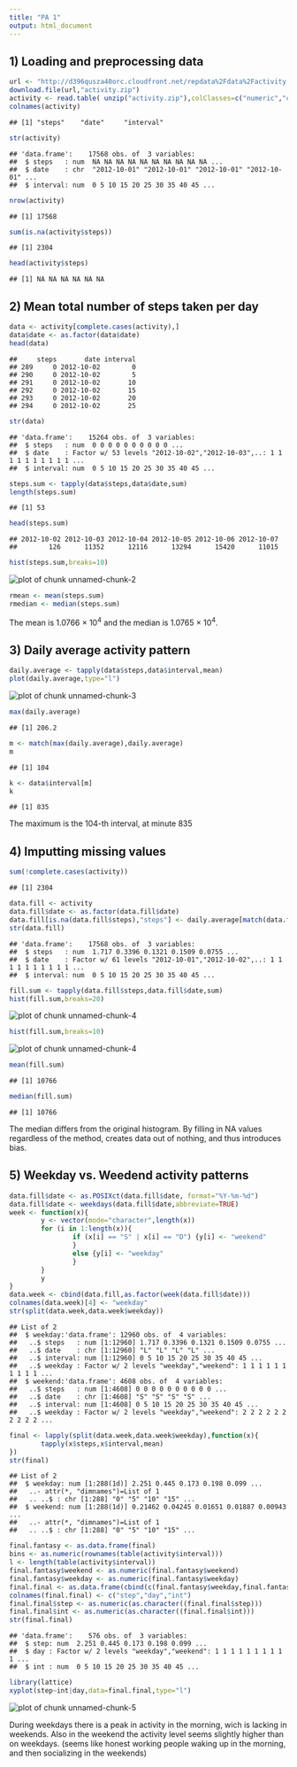 ```yaml
---
title: "PA 1"
output: html_document
---
```


## 1) Loading and preprocessing data


```r
url <- "http://d396qusza40orc.cloudfront.net/repdata%2Fdata%2Factivity.zip"
download.file(url,"activity.zip")
activity <- read.table( unzip("activity.zip"),colClasses=c("numeric","character","numeric"),sep=",",header=TRUE)
colnames(activity)
```

```
## [1] "steps"    "date"     "interval"
```

```r
str(activity)
```

```
## 'data.frame':	17568 obs. of  3 variables:
##  $ steps   : num  NA NA NA NA NA NA NA NA NA NA ...
##  $ date    : chr  "2012-10-01" "2012-10-01" "2012-10-01" "2012-10-01" ...
##  $ interval: num  0 5 10 15 20 25 30 35 40 45 ...
```

```r
nrow(activity)
```

```
## [1] 17568
```

```r
sum(is.na(activity$steps))
```

```
## [1] 2304
```

```r
head(activity$steps)
```

```
## [1] NA NA NA NA NA NA
```

## 2) Mean total number of steps taken per day


```r
data <- activity[complete.cases(activity),]
data$date <- as.factor(data$date)
head(data)
```

```
##     steps       date interval
## 289     0 2012-10-02        0
## 290     0 2012-10-02        5
## 291     0 2012-10-02       10
## 292     0 2012-10-02       15
## 293     0 2012-10-02       20
## 294     0 2012-10-02       25
```

```r
str(data)
```

```
## 'data.frame':	15264 obs. of  3 variables:
##  $ steps   : num  0 0 0 0 0 0 0 0 0 0 ...
##  $ date    : Factor w/ 53 levels "2012-10-02","2012-10-03",..: 1 1 1 1 1 1 1 1 1 1 ...
##  $ interval: num  0 5 10 15 20 25 30 35 40 45 ...
```

```r
steps.sum <- tapply(data$steps,data$date,sum)
length(steps.sum)
```

```
## [1] 53
```

```r
head(steps.sum)
```

```
## 2012-10-02 2012-10-03 2012-10-04 2012-10-05 2012-10-06 2012-10-07 
##        126      11352      12116      13294      15420      11015
```

```r
hist(steps.sum,breaks=10)
```

![plot of chunk unnamed-chunk-2](figure/unnamed-chunk-2.png) 

```r
rmean <- mean(steps.sum)
rmedian <- median(steps.sum)
```
The mean is 1.0766 &times; 10<sup>4</sup> and the median is 1.0765 &times; 10<sup>4</sup>.

## 3) Daily average activity pattern


```r
daily.average <- tapply(data$steps,data$interval,mean)
plot(daily.average,type="l")
```

![plot of chunk unnamed-chunk-3](figure/unnamed-chunk-3.png) 

```r
max(daily.average)
```

```
## [1] 206.2
```

```r
m <- match(max(daily.average),daily.average)
m
```

```
## [1] 104
```

```r
k <- data$interval[m]
k
```

```
## [1] 835
```
The maximum is the 104-th interval, at minute 835

## 4) Imputting missing values


```r
sum(!complete.cases(activity))
```

```
## [1] 2304
```

```r
data.fill <- activity
data.fill$date <- as.factor(data.fill$date)
data.fill[is.na(data.fill$steps),"steps"] <- daily.average[match(data.fill$interval[is.na(data.fill$steps)],as.numeric(levels(as.factor(data.fill$interval))))]
str(data.fill)
```

```
## 'data.frame':	17568 obs. of  3 variables:
##  $ steps   : num  1.717 0.3396 0.1321 0.1509 0.0755 ...
##  $ date    : Factor w/ 61 levels "2012-10-01","2012-10-02",..: 1 1 1 1 1 1 1 1 1 1 ...
##  $ interval: num  0 5 10 15 20 25 30 35 40 45 ...
```

```r
fill.sum <- tapply(data.fill$steps,data.fill$date,sum)
hist(fill.sum,breaks=20)
```

![plot of chunk unnamed-chunk-4](figure/unnamed-chunk-41.png) 

```r
hist(fill.sum,breaks=10)
```

![plot of chunk unnamed-chunk-4](figure/unnamed-chunk-42.png) 

```r
mean(fill.sum)
```

```
## [1] 10766
```

```r
median(fill.sum)
```

```
## [1] 10766
```
The median differs from the original histogram. 
By filling in NA values regardless of the method, creates data out of nothing, and thus introduces bias.

## 5) Weekday vs. Weedend activity patterns


```r
data.fill$date <- as.POSIXct(data.fill$date, format="%Y-%m-%d")
data.fill$date <- weekdays(data.fill$date,abbreviate=TRUE)
week <- function(x){
        y <- vector(mode="character",length(x))
        for (i in 1:length(x)){
                if (x[i] == "S" | x[i] == "D") {y[i] <- "weekend"
                }
                else {y[i] <- "weekday"
                }
        }
        y
}
data.week <- cbind(data.fill,as.factor(week(data.fill$date)))
colnames(data.week)[4] <- "weekday"
str(split(data.week,data.week$weekday))
```

```
## List of 2
##  $ weekday:'data.frame':	12960 obs. of  4 variables:
##   ..$ steps   : num [1:12960] 1.717 0.3396 0.1321 0.1509 0.0755 ...
##   ..$ date    : chr [1:12960] "L" "L" "L" "L" ...
##   ..$ interval: num [1:12960] 0 5 10 15 20 25 30 35 40 45 ...
##   ..$ weekday : Factor w/ 2 levels "weekday","weekend": 1 1 1 1 1 1 1 1 1 1 ...
##  $ weekend:'data.frame':	4608 obs. of  4 variables:
##   ..$ steps   : num [1:4608] 0 0 0 0 0 0 0 0 0 0 ...
##   ..$ date    : chr [1:4608] "S" "S" "S" "S" ...
##   ..$ interval: num [1:4608] 0 5 10 15 20 25 30 35 40 45 ...
##   ..$ weekday : Factor w/ 2 levels "weekday","weekend": 2 2 2 2 2 2 2 2 2 2 ...
```

```r
final <- lapply(split(data.week,data.week$weekday),function(x){
        tapply(x$steps,x$interval,mean)
})
str(final)
```

```
## List of 2
##  $ weekday: num [1:288(1d)] 2.251 0.445 0.173 0.198 0.099 ...
##   ..- attr(*, "dimnames")=List of 1
##   .. ..$ : chr [1:288] "0" "5" "10" "15" ...
##  $ weekend: num [1:288(1d)] 0.21462 0.04245 0.01651 0.01887 0.00943 ...
##   ..- attr(*, "dimnames")=List of 1
##   .. ..$ : chr [1:288] "0" "5" "10" "15" ...
```

```r
final.fantasy <- as.data.frame(final)
bins <- as.numeric(rownames(table(activity$interval)))
l <- length(table(activity$interval))
final.fantasy$weekend <- as.numeric(final.fantasy$weekend)
final.fantasy$weekday <- as.numeric(final.fantasy$weekday)
final.final <- as.data.frame(cbind(c(final.fantasy$weekday,final.fantasy$weekend),c(rep("weekday",l),rep("weekend",l)),c(bins,bins)))
colnames(final.final) <- c("step","day","int")
final.final$step <- as.numeric(as.character((final.final$step)))
final.final$int <- as.numeric(as.character((final.final$int)))
str(final.final)
```

```
## 'data.frame':	576 obs. of  3 variables:
##  $ step: num  2.251 0.445 0.173 0.198 0.099 ...
##  $ day : Factor w/ 2 levels "weekday","weekend": 1 1 1 1 1 1 1 1 1 1 ...
##  $ int : num  0 5 10 15 20 25 30 35 40 45 ...
```

```r
library(lattice)
xyplot(step~int|day,data=final.final,type="l")
```

![plot of chunk unnamed-chunk-5](figure/unnamed-chunk-5.png) 

During weekdays there is a peak in activity in the morning, wich is lacking in weekends. 
Also in the weekend the activity level seems slightly higher than on weekdays.
(seems like honest working people waking up in the morning, and then socializing in the weekends)
